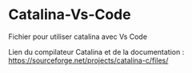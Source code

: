 # Catalina-Vs-Code
Fichier pour utiliser catalina avec Vs Code

Lien du compilateur Catalina et de la documentation : 
https://sourceforge.net/projects/catalina-c/files/
